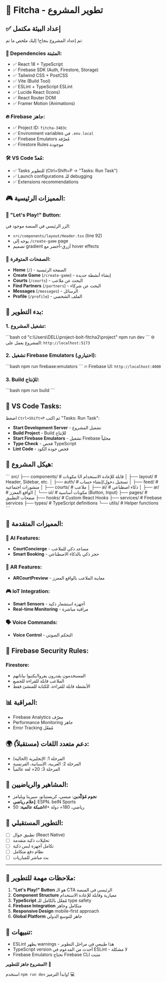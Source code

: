 # 🚀 Fitcha - تطوير المشروع

## ✅ إعداد البيئة مكتمل

تم إعداد المشروع بنجاح! إليك ملخص ما تم:

### 🔧 Dependencies المثبتة:
- ✅ React 18 + TypeScript
- ✅ Firebase SDK (Auth, Firestore, Storage)
- ✅ Tailwind CSS + PostCSS
- ✅ Vite (Build Tool)
- ✅ ESLint + TypeScript ESLint
- ✅ Lucide React (Icons)
- ✅ React Router DOM
- ✅ Framer Motion (Animations)

### 🔥 Firebase جاهز:
- ✅ Project ID: `fitcha-3483c`
- ✅ Environment variables في `.env.local`
- ✅ Firebase Emulators مُعرّفة
- ✅ Firestore Rules موجودة

### 🛠️ VS Code مُعدّ:
- ✅ Tasks للتطوير (Ctrl+Shift+P → "Tasks: Run Task")
- ✅ Launch configurations للـ debugging
- ✅ Extensions recommendations

## 🎮 المميزات الرئيسية:

### 🎯 "Let's Play!" Button:
الزر الرئيسي في المنصة موجود في:
- `src/components/layout/Header.tsx` (line 92)
- يوجه إلى `/create-game` page
- تصميم gradient أزرق-أخضر مع hover effects

### 📱 الصفحات المتوفرة:
- **Home** (`/`) - الصفحة الرئيسية
- **Create Game** (`/create-game`) - إنشاء أنشطة جديدة
- **Courts** (`/courts`) - البحث عن ملاعب
- **Find Partners** (`/partners`) - البحث عن شركاء
- **Messages** (`/messages`) - الرسائل
- **Profile** (`/profile`) - الملف الشخصي

## 🚀 بدء التطوير:

### 1. تشغيل المشروع:
\`\`\`bash
cd "c:\\Users\\DELL\\project-bolt-fitcha2\\project"
npm run dev
\`\`\`
🌐 المشروع يعمل على: `http://localhost:5173`

### 2. تشغيل Firebase Emulators (اختياري):
\`\`\`bash
npm run firebase:emulators
\`\`\`
🔥 Firebase UI: `http://localhost:4000`

### 3. Build للإنتاج:
\`\`\`bash
npm run build
\`\`\`

## 🔄 VS Code Tasks:
اضغط `Ctrl+Shift+P` ثم اكتب "Tasks: Run Task":
- **Start Development Server** - تشغيل المشروع
- **Build Project** - Build للإنتاج
- **Start Firebase Emulators** - تشغيل Firebase محلياً
- **Type Check** - فحص TypeScript
- **Lint Code** - فحص جودة الكود

## 🎨 هيكل المشروع:

\`\`\`
src/
├── components/          # مكونات UI قابلة للإعادة الاستخدام
│   ├── layout/         # Header, Sidebar, etc.
│   ├── auth/           # تسجيل دخول/إنشاء حساب
│   ├── feed/           # منشورات اجتماعية
│   ├── courts/         # ملاعب
│   ├── ai/             # ذكاء اصطناعي
│   ├── ar/             # الواقع المعزز
│   └── ui/             # مكونات أساسية (Button, Input)
├── pages/              # صفحات التطبيق
├── hooks/              # Custom React Hooks
├── services/           # Firebase services
├── types/              # TypeScript definitions
└── utils/              # Helper functions
\`\`\`

## 🌟 المميزات المتقدمة:

### 🤖 AI Features:
- **CourtConcierge** - مساعد ذكي للملاعب
- **Smart Booking** - حجز ذكي بالذكاء الاصطناعي

### 📱 AR Features:
- **ARCourtPreview** - معاينة الملاعب بالواقع المعزز

### 🎮 IoT Integration:
- **Smart Sensors** - أجهزة استشعار ذكية
- **Real-time Monitoring** - مراقبة مباشرة

### 🗣️ Voice Commands:
- **Voice Control** - التحكم الصوتي

## 🔐 Firebase Security Rules:

### Firestore:
- المستخدمون يقدرون يقروا/يكتبوا بياناتهم
- الملاعب قابلة للقراءة للجميع
- الأنشطة قابلة للقراءة، للكتابة للمنشئ فقط

## 📊 المراقبة:
- Firebase Analytics معرّف
- Performance Monitoring جاهز
- Error Tracking مُفعّل

## 🌍 دعم متعدد اللغات (مستقبلاً):
- المرحلة 1: الإنجليزية (الحالية)
- المرحلة 2: العربية، الإسبانية، الفرنسية
- المرحلة 3: 20+ لغة عالمياً

## 🤝 المشاهير والرياضيين:
- **نجوم مُؤكّدين**: ميسي، كريستيانو، سيرينا ويليامز
- **إعلام رياضي**: ESPN، beIN Sports
- **شبكة عالمية**: 50M+ رياضي، 180+ دولة

## 📱 التطوير المستقبلي:
- [ ] تطبيق جوال (React Native)
- [ ] تحليلات ذكية متقدمة
- [ ] تكامل أجهزة لبس ذكية
- [ ] نظام دفع متكامل
- [ ] بث مباشر للمباريات

---

## 🎯 ملاحظات مهمة للتطوير:

1. **"Let's Play!" Button** هو الـ CTA الرئيسي في المنصة
2. **Component Structure** معيارية وقابلة للإعادة الاستخدام
3. **TypeScript** مُفعّل بالكامل للـ type safety
4. **Firebase Integration** متكامل وجاهز
5. **Responsive Design** mobile-first approach
6. **Global Platform** جاهز للتوسع الدولي

## 🚨 تنبيهات:
- ESLint يظهر warnings - هذا طبيعي في مراحل التطوير
- TypeScript version أحدث من المدعوم في ESLint - لا مشكلة
- Firebase Emulators تحتاج Firebase CLI مثبت

**المشروع جاهز للتطوير! 🎉**

استخدم `npm run dev` وابدأ الترميز! 💻
